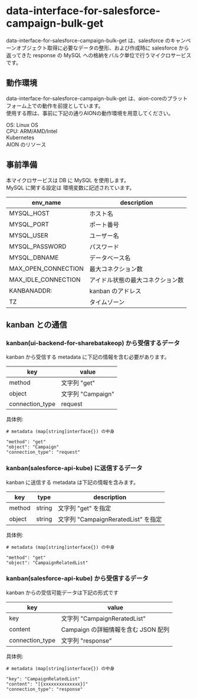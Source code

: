 # data-interface-for-salesforce-campaign-bulk-get
data-interface-for-salesforce-campaign-bulk-get は、salesforce のキャンペーンオブジェクト取得に必要なデータの整形、および作成時に salesforce から返ってきた response の MySQL への格納をバルク単位で行うマイクロサービスです。

## 動作環境
data-interface-for-salesforce-campaign-bulk-get は、aion-coreのプラットフォーム上での動作を前提としています。  
使用する際は、事前に下記の通りAIONの動作環境を用意してください。  

OS: Linux OS  
CPU: ARM/AMD/Intel  
Kubernetes  
AION のリソース  

## 事前準備  
本マイクロサービスは DB に MySQL を使用します。  
MySQL に関する設定は 環境変数に記述されています。  

| env_name | description |
| --- | --- |
| MYSQL_HOST | ホスト名 |
| MYSQL_PORT | ポート番号 |
| MYSQL_USER | ユーザー名 |
| MYSQL_PASSWORD | パスワード |
| MYSQL_DBNAME | データベース名 |
| MAX_OPEN_CONNECTION | 最大コネクション数 |
| MAX_IDLE_CONNECTION | アイドル状態の最大コネクション数 |
| KANBANADDR: | kanban のアドレス |
| TZ | タイムゾーン |

## kanban との通信
### kanban(ui-backend-for-sharebatakeop) から受信するデータ
kanban から受信する metadata に下記の情報を含む必要があります。

| key | value |
| --- | --- |
| method | 文字列 "get" |
| object | 文字列 "Campaign" |
| connection_type | request |

具体例: 
```example
# metadata (map[string]interface{}) の中身

"method": "get"
"object": "Campaign"
"connection_type": "request"
```

### kanban(salesforce-api-kube) に送信するデータ
kanban に送信する metadata は下記の情報を含みます。

| key | type | description |
| --- | --- | --- |
| method | string | 文字列 "get" を指定 |
| object | string | 文字列 "CampaignReratedList" を指定 |

具体例: 
```example
# metadata (map[string]interface{}) の中身

"method": "get"
"object": "CampaignRelatedList"
```

### kanban(salesforce-api-kube) から受信するデータ
kanban からの受信可能データは下記の形式です


| key | value |
| --- | --- |
| key | 文字列 "CampaignReratedList" |
| content | Campaign の詳細情報を含む JSON 配列|
| connection_type | 文字列 "response" |

具体例:
```example
# metadata (map[string]interface{}) の中身

"key": "CampaignRelatedList"
"content": "[{xxxxxxxxxxxxxx}]"
"connection_type": "response"
```
